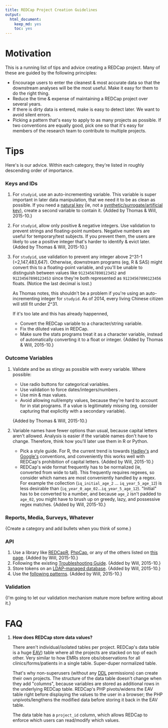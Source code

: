 ```yaml
---
title: REDCap Project Creation Guidelines
output:
  html_document:
    keep_md: yes
    toc: yes
---
```


# Motivation
This is a running list of tips and advice creating a REDCap project.  Many of these are guided by the following principles:

* Encourage users to enter the cleanest & most accurate data so that the downstream analyses will be the most useful.  Make it easy for them to do the right thing.
* Reduce the time & expense of maintaining a REDCap project over several years.
* If there is dirty data is entered, make is easy to detect later.  We want to avoid silent errors.
* Picking a pattern that's easy to apply to as many projects as possible.  If two conventions are equally good, pick one so that it's easy for members of the research team to contribute to multiple projects.

# Tips
Here's is our advice.  Within each category, they're listed in roughly descending order of importance.

### Keys and IDs
1. For `studyid`, use an auto-incrementing variable.  This variable is super important in later data manipulation, that we need it to be as clean as possible.  If you need a [natural key](https://en.wikipedia.org/wiki/Natural_key) (ie, not a [synthetic/surrogate/artificial key](https://en.wikipedia.org/wiki/Surrogate_key)), create a second variable to contain it.  {Added by Thomas & Will, 2015-10.}
1. For `studyid`, allow only positive & negative integers.  Use validation to prevent strings and floating-point numbers.  Negative numbers are useful for temporary/test subjects.  If you prevent them, the users are likely to use a positive integer that's harder to identify & evict later.  {Added by Thomas & Will, 2015-10.}
1. For `studyid`, use validation to prevent any integer above 2^31-1 (=2,147,483,647).  Otherwise, downstream programs (eg, R & SAS) might convert this to a floating-point variable, and you'll be unable to distinguish between values like `91234567890123452` and `91234567890123453` since they're both represented as `91234567890123456` floats.  (Notice the last decimal is lost.)

    As Thomas notes, this shouldn't be a problem if you're using an auto-incrementing integer for `studyid`.  As of 2014, every living Chinese citizen will still fit under 2^31.

    If it's too late and this has already happenned, 
    * Convert the REDCap variable to a character/string variable.
    * Fix the diluted values in REDCap.
    * Make sure the stats programs treat it as a character variable, instead of automatically converting it to a float or integer.
    {Added by Thomas & Will, 2015-10.}
    
### Outcome Variables
1. Validate and be as stingy as possible with every variable.  Where possible:
    * Use radio buttons for categorical variables.
    * Use validation to force dates/integers/numbers .
    * Use min & max values.
    * Avoid allowing null/empty values, because they're hard to account for in stat programs.  If a value is legitimately missing (eg, consider capturing that explicitly with a secondary variable).
    
    {Added by Thomas & Will, 2015-10.}

1. Variable names have fewer options than usual, because capital letters aren't allowed.  Analysis is easier if the variable names don't have to change.  Therefore, think how you'll later use them in R or Python.  
    * Pick a style guide.  For R, the current trend is towards [Hadley's](http://r-pkgs.had.co.nz/style.html) and [Google's](https://google.github.io/styleguide/Rguide.xml) conventions, and conveniently this works well with REDCap's prohibition of capital letters. {Added by Will, 2015-10.}
    * REDCap's wide format frequently has to be normalized (ie, converted from wide to tall).  This frequently requires regexes, so consider which names are most conveniently handled by a regex.  For example the collection (`iq_initial_age_2` ... `iq_year_5_age_12`) is less desirable than (`iq_year_0_age_02`...`iq_year_5_age_12`).  "Initial" has to be converted to a number, and because `age_2` isn't padded to `age_02`, you might have to brush up on greedy, lazy, and possessive regex matches. {Added by Will, 2015-10.}


### Reports, Media, Surveys, Whatever
{Create a category and add bullets when you think of some.}

### API
1. Use a library like [REDCapR](https://github.com/OuhscBbmc/REDCapR), [PhpCap](https://github.com/aarenson/PhpCap), or any of the others listed on [this page](https://github.com/OuhscBbmc/REDCapR). {Added by Will, 2015-10.}
1. Following the existing [Troubleshooting Guide](https://cran.r-project.org/web/packages/REDCapR/vignettes/TroubleshootingApiCalls.html). {Added by Will, 2015-10.}
1. Store tokens on an [LDAP-managed database](https://cran.r-project.org/web/packages/REDCapR/vignettes/SecurityDatabase.html). {Added by Will, 2015-10.}
1. Use the [following patterns](https://github.com/OuhscBbmc/RedcapExamplesAndPatterns/tree/master/documentation_patterns). {Added by Will, 2015-10.}

### Validation
{I'm going to let our validation mechanism mature more before writing about it.}

# FAQ

1. **How does REDCap store data values?**

    There aren't individual/isolated tables per project.  REDCap's data table is a huge [EAV](https://en.wikipedia.org/wiki/Entity%E2%80%93attribute%E2%80%93value_model)) table where all the projects are stacked on top of each other.  Very similar to how EMRs store obs/observations for all clinics/forms/patients in a single table.  Super-duper normalized table.

     That's why non-superusers (without any [DDL](https://www.geeksforgeeks.org/sql-ddl-dml-dcl-tcl-commands/) permissions) can create their own projects.  The structure of the data table doesn't change when they add "columns", because variables are stored as additional rows in the underlying REDCap table.  REDCap's PHP pivots/widens the EAV table right before displaying the values to the user in a browser; the PHP unpivots/lengthens  the modified data before storing it back in the EAV table.
     
     The data table has a `project_id` column, which allows REDCap to enforce which users can read/modify which values.
